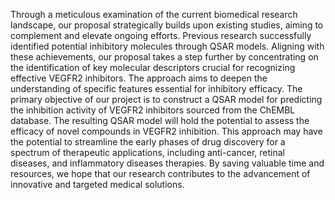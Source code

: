 Through a meticulous examination of the current biomedical research landscape, our proposal strategically builds upon existing studies, aiming to complement and elevate ongoing efforts. Previous research successfully identified potential inhibitory molecules through QSAR models. Aligning with these achievements, our proposal takes a step further by concentrating on the identification of key molecular descriptors crucial for recognizing effective VEGFR2 inhibitors. The approach aims to deepen the understanding of specific features essential for inhibitory efficacy.
The primary objective of our project is to construct a QSAR model for predicting the inhibition activity of VEGFR2 inhibitors sourced from the ChEMBL database. The resulting QSAR model will hold the potential to assess the efficacy of novel compounds in VEGFR2 inhibition. This approach may have the potential to streamline the early phases of drug discovery for a spectrum of therapeutic applications, including anti-cancer, retinal diseases, and inflammatory diseases therapies. By saving valuable time and resources, we hope that our research contributes to the advancement of innovative and targeted medical solutions.

